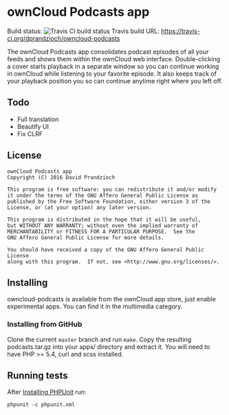 # ownCloud Podcasts app

Build status: ![Travis CI build status](https://travis-ci.org/dprandzioch/owncloud-podcasts.svg?branch=master)
Travis build URL: https://travis-ci.org/dprandzioch/owncloud-podcasts

The ownCloud Podcasts app consolidates podcast episodes of all your feeds and shows them within the ownCloud web
interface. Double-clicking a cover starts playback in a separate window so you can continue working in ownCloud while
listening to your favorite episode. It also keeps track of your playback position you so can continue anytime right
where you left off.

## Todo

* Full translation
* Beautify UI
* Fix CLRF

## License

```
ownCloud Podcasts app
Copyright (C) 2016 David Prandzioch

This program is free software: you can redistribute it and/or modify
it under the terms of the GNU Affero General Public License as
published by the Free Software Foundation, either version 3 of the
License, or (at your option) any later version.

This program is distributed in the hope that it will be useful,
but WITHOUT ANY WARRANTY; without even the implied warranty of
MERCHANTABILITY or FITNESS FOR A PARTICULAR PURPOSE.  See the
GNU Affero General Public License for more details.

You should have received a copy of the GNU Affero General Public License
along with this program.  If not, see <http://www.gnu.org/licenses/>.
```

## Installing

owncloud-podcasts is available from the ownCloud app store, just enable experimental apps.
You can find it in the multimedia category.

### Installing from GitHub

Clone the current `master` branch and run `make`. Copy the resulting podcasts.tar.gz into your apps/
directory and extract it. You will need to have PHP >= 5.4, curl and scss installed.

## Running tests
After [Installing PHPUnit](http://phpunit.de/getting-started.html) run:

    phpunit -c phpunit.xml
